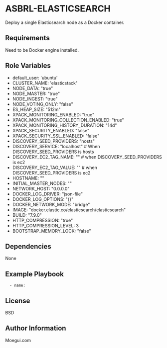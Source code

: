 ASBRL-ELASTICSEARCH
=========

Deploy a single Elasticsearch node as a Docker container.

Requirements
------------

Need to be Docker engine installed.

Role Variables
--------------

- default_user: 'ubuntu'
- CLUSTER_NAME: 'elasticstack'
- NODE_DATA: "true"
- NODE_MASTER: "true"
- NODE_INGEST: "true"
- NODE_VOTING_ONLY: "false"
- ES_HEAP_SIZE: "512m"
- XPACK_MONITORING_ENABLED: "true"
- XPACK_MONITORING_COLLECTION_ENABLED: "true"
- XPACK_MONITORING_HISTORY_DURATION: "14d"
- XPACK_SECURITY_ENABLED: "false"
- XPACK_SECURITY_SSL_ENABLED: "false"
- DISCOVERY_SEED_PROVIDERS: "hosts"
- DISCOVERY_SERVICE: "localhost" # When DISCOVERY_SEED_PROVIDERS is hosts
- DISCOVERY_EC2_TAG_NAME: "" # when DISCOVERY_SEED_PROVIDERS is ec2
- DISCOVERY_EC2_TAG_VALUE: "" # when DISCOVERY_SEED_PROVIDERS is ec2
- HOSTNAME: ""
- INITIAL_MASTER_NODES: ""
- NETWORK_HOST: "0.0.0.0"
- DOCKER_LOG_DRIVER: "json-file"
- DOCKER_LOG_OPTIONS: "{}"
- DOCKER_NETWORK_MODE: "bridge"
- IMAGE: "docker.elastic.co/elasticsearch/elasticsearch"
- BUILD: "7.9.0"
- HTTP_COMPRESSION: "true"
- HTTP_COMPRESSION_LEVEL: 3
- BOOTSTRAP_MEMORY_LOCK: "false"

Dependencies
------------

None

Example Playbook
----------------

      - name: 

License
-------

BSD

Author Information
------------------

Moegui.com